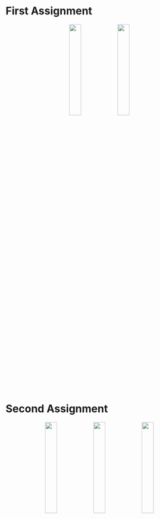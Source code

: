 # First Assignment
<p align="center">
<img src ="https://user-images.githubusercontent.com/49470328/114176250-dba24400-9975-11eb-8ab2-6a427c7a3bb1.gif" width = 25%>      <img src ="https://user-images.githubusercontent.com/49470328/114176272-e230bb80-9975-11eb-9c81-68708095de82.gif" width = 25%>
</p>

# Second Assignment
<p align="center">
<img src ="https://user-images.githubusercontent.com/49470328/115997204-49f53080-a61d-11eb-9356-51b06f6dc83e.gif" width = 25%>      
<img src ="https://user-images.githubusercontent.com/49470328/115997193-3fd33200-a61d-11eb-9316-46293b9fb32c.gif" width = 25%>    
<img src ="https://user-images.githubusercontent.com/49470328/115997199-43ff4f80-a61d-11eb-977c-adaa07b77152.gif" width = 25%>
